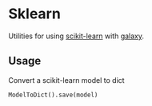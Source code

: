 # Sklearn
Utilities for using [scikit-learn](http://scikit-learn.org/) with [galaxy](https://github.com/galaxyproject/galaxy).

## Usage
Convert a scikit-learn model to dict

```
ModelToDict().save(model)
```
